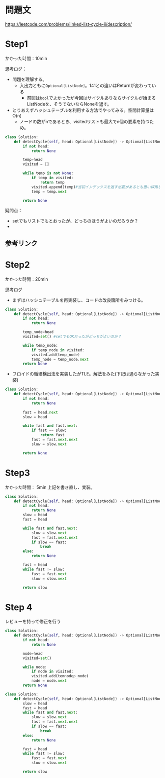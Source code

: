 # 問題文
https://leetcode.com/problems/linked-list-cycle-ii/description/
# Step1

かかった時間：10min

思考ログ：
- 問題を理解する。
  - 入出力ともに`Optional[ListNode]`。141との違いはReturnが変わっている
    - 前回は`bool`でよかったが今回はサイクルありならサイクルが始まるListNodeを、そうでないならNoneを返す。
- とりあえずハッシュテーブルを利用する方法でやってみる。空間計算量はO(n)
  - ノードの数がnであるとき、visitedリストも最大でn個の要素を持つため。
  
```python
class Solution:
    def detectCycle(self, head: Optional[ListNode]) -> Optional[ListNode]:
        if not head:
            return None

        temp=head
        visited = []

        while temp is not None:
            if temp in visited:
                return temp
            visited.append(temp)#当初インデックスを返す必要があるとも思い採用していた
            temp = temp.next

        return None
```
疑問点：
- setでもリストでもとおったが、どっちのほうがよいのだろうか？
- 
参考リンク
- 
# Step2
かかった時間：20min

思考ログ
- まずはハッシュテーブルを再実装し、コードの改良箇所をみつける。

```python
class Solution:
    def detectCycle(self, head: Optional[ListNode]) -> Optional[ListNode]:
        if not head:
            return None

        temp_node=head
        visited=set() #setでもOKだったがどっちがよいのか？

        while temp_node:
            if temp_node in visited:
            visited.add(temp_node)
            temp_node = temp_node.next
        return None
```

- フロイドの循環検出法を実装したがTLE。解法をみた(下記は通らなかった実装)
```python
class Solution:
    def detectCycle(self, head: Optional[ListNode]) -> Optional[ListNode]:
        if not head:
            return None
        
        fast = head.next
        slow = head

        while fast and fast.next:
            if fast == slow:
                return fast      
            fast = fast.next.next
            slow = slow.next

        return None
```

# Step3
かかった時間： 5min
上記を書き直し、実装。

```python
class Solution:
    def detectCycle(self, head: Optional[ListNode]) -> Optional[ListNode]:
        if not head:
            return None
        slow = head
        fast = head

        while fast and fast.next:
            slow = slow.next
            fast = fast.next.next
            if slow == fast:
                break
        else:
            return None

        fast = head
        while fast != slow:
            fast = fast.next
            slow = slow.next

        return slow
```

# Step 4 
レビューを持って修正を行う

```python
class Solution:
    def detectCycle(self, head: Optional[ListNode]) -> Optional[ListNode]:
        if not head:
            return None

        node=head
        visited=set() 

        while node:
            if node in visited:
            visited.add(temnodep_node)
            node = node.next
        return None
```



```python
class Solution:
    def detectCycle(self, head: Optional[ListNode]) -> Optional[ListNode]:
        slow = head
        fast = head
        while fast and fast.next:
            slow = slow.next
            fast = fast.next.next
            if slow == fast:
                break
        else:
            return None

        fast = head
        while fast != slow:
            fast = fast.next
            slow = slow.next

        return slow
```